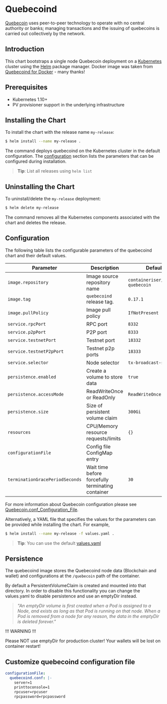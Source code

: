 # Quebecoind

[Quebecoin](https://quebecoin.ca/) uses peer-to-peer technology to operate with no central authority or banks;
managing transactions and the issuing of quebecoins is carried out collectively by the network.

## Introduction

This chart bootstraps a single node Quebecoin deployment on a [Kubernetes](http://kubernetes.io) cluster using the [Helm](https://helm.sh) package manager.
Docker image was taken from [Quebecoind for Docker](https://github.com/containeriser/docker-quebecoin) - many thanks!

## Prerequisites

- Kubernetes 1.10+
- PV provisioner support in the underlying infrastructure

## Installing the Chart

To install the chart with the release name `my-release`:

```bash
$ helm install --name my-release .
```

The command deploys quebecoind on the Kubernetes cluster in the default configuration.
The [configuration](#configuration) section lists the parameters that can be configured during installation.

> **Tip**: List all releases using `helm list`

## Uninstalling the Chart

To uninstall/delete the `my-release` deployment:

```bash
$ helm delete my-release
```

The command removes all the Kubernetes components associated with the chart and deletes the release.

## Configuration

The following table lists the configurable parameters of the quebecoind chart and their default values.

Parameter                 	 	| Description                        				| Default
------------------------------- | ------------------------------------------------- | ----------------------------------------------------------
`image.repository`         		| Image source repository name       				| `containeriser/docker-quebecoin`
`image.tag`                		| `quebecoind` release tag.            				| `0.17.1`
`image.pullPolicy`         		| Image pull policy                  				| `IfNotPresent`
`service.rpcPort`          		| RPC port                           				| `8332`
`service.p2pPort`          		| P2P port                           				| `8333`
`service.testnetPort`      		| Testnet port                       				| `18332`
`service.testnetP2pPort`   		| Testnet p2p ports                  				| `18333`
`service.selector`         		| Node selector                      				| `tx-broadcast-svc`
`persistence.enabled`      		| Create a volume to store data      				| `true`
`persistence.accessMode`   		| ReadWriteOnce or ReadOnly          				| `ReadWriteOnce`
`persistence.size`         		| Size of persistent volume claim    				| `300Gi`
`resources`                		| CPU/Memory resource requests/limits				| `{}`
`configurationFile`        		| Config file ConfigMap entry      				    |
`terminationGracePeriodSeconds` | Wait time before forcefully terminating container | `30`

For more information about Quebecoin configuration please see [Quebecoin.conf_Configuration_File](https://en.bitcoin.it/wiki/Running_Bitcoin#Bitcoin.conf_Configuration_File).

Alternatively, a YAML file that specifies the values for the parameters can be provided while installing the chart. For example,

```bash
$ helm install --name my-release -f values.yaml .
```

> **Tip**: You can use the default [values.yaml](values.yaml)

## Persistence

The quebecoind image stores the Quebecoind node data (Blockchain and wallet) and configurations at the `/quebecoin` path of the container.

By default a PersistentVolumeClaim is created and mounted into that directory. In order to disable this functionality
you can change the values.yaml to disable persistence and use an emptyDir instead.

> *"An emptyDir volume is first created when a Pod is assigned to a Node, and exists as long as that Pod is running on that node. When a Pod is removed from a node for any reason, the data in the emptyDir is deleted forever."*

!!! WARNING !!!

Please NOT use emptyDir for production cluster! Your wallets will be lost on container restart!

## Customize quebecoind configuration file

```yaml
configurationFile:
  quebecoind.conf: |-
    server=1
    printtoconsole=1
    rpcuser=rpcuser
    rpcpassword=rpcpassword
```
